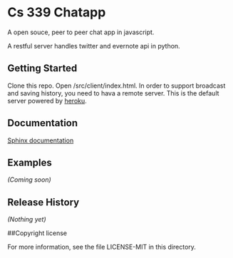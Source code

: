 # Cs 339 Chatapp

A open souce, peer to peer chat app in javascript.

A restful server handles twitter and evernote api in python.

## Getting Started
Clone this repo. Open /src/client/index.html. In order to support broadcast and saving history, you need to hava a remote server. This is the default server powered by [heroku](http://cs-339-chatapp.herokuapp.com/).

## Documentation
[Sphinx documentation](http://shellyan.github.io/cs-339-chatapp/build/html/documentation)

## Examples
_(Coming soon)_

## Release History
_(Nothing yet)_


##Copyright license

For more information, see the file LICENSE-MIT in this directory.
